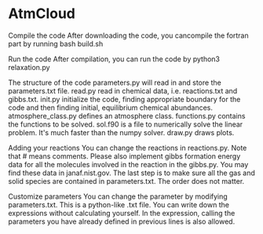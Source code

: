 # AtmCloud
Compile the code
After downloading the code, you cancompile the fortran part by running bash build.sh

Run the code
After compilation, you can run the code by python3 relaxation.py

The structure of the code
parameters.py will read in and store the parameters.txt file.
read.py read in chemical data, i.e. reactions.txt and gibbs.txt.
init.py initialize the code, finding appropriate boundary for the code and then finding initial, equilibrium chemical abundances.
atmosphere_class.py defines an atmosphere class.
functions.py contains the functions to be solved.
sol.f90 is a file to numerically solve the linear problem. It's much faster than the numpy solver.
draw.py draws plots.

Adding your reactions
You can change the reactions in reactions.py. Note that # means comments. Please also implement gibbs formation energy data for all the molecules involved in the reaction in the gibbs.py. You may find these data in janaf.nist.gov. The last step is to make sure all the gas and solid species are contained in parameters.txt. The order does not matter.

Customize parameters
You can change the parameter by modifying parameters.txt. This is a python-like .txt file. You can write down the expressions without calculating yourself. In the expression, calling the parameters you have already defined in previous lines is also allowed.
